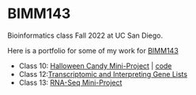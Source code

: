 # BIMM143
Bioinformatics class Fall 2022 at UC San Diego. 

Here is a portfolio for some of my work for [BIMM143](https://bioboot.github.io/bimm143_F22/) 

- Class 10: [Halloween Candy Mini-Project](https://github.com/vivphan007/bimm143/blob/main/class10%20(10.27.2022)/class10.md) | [code](https://github.com/vivphan007/bimm143/blob/main/class10%20(10.27.2022)/class10.qmd)
- Class 12:[Transcriptomic and Interpreting Gene Lists](https://github.com/vivphan007/bimm143/blob/main/class12(11.3.22)/class12.md)
- Class 13: [RNA-Seq Mini-Project](https://github.com/vivphan007/bimm143/blob/main/class13(11.8.22)/class13.md)
